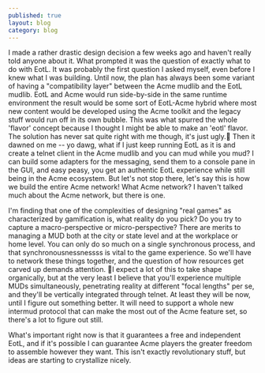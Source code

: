 ```yaml
---
published: true
layout: blog
category: blog
---
```


I made a rather drastic design decision a few weeks ago and haven't really told anyone about it. What prompted it was the question of exactly what to do with EotL. It was probably the first question I asked myself, even before I knew what I was building. Until now, the plan has always been some variant of having a "compatibility layer" between the Acme mudlib and the EotL mudlib. EotL and Acme would run side-by-side in the same runtime environment the result would be some sort of EotL-Acme hybrid where most new content would be developed using the Acme toolkit and the legacy stuff would run off in its own bubble. This was what spurred the whole 'flavor' concept because I thought I might be able to make an 'eotl' flavor. The solution has never sat quite right with me though, it's just ugly.
Then it dawned on me -- yo dawg, what if I just keep running EotL as it is and create a telnet client in the Acme mudlib and you can mud while you mud? I can build some adapters for the messaging, send them to a console pane in the GUI, and easy peasy, you get an authentic EotL experience while still being in the Acme ecosystem. But let's not stop there, let's say this is how we build the entire Acme network! What Acme network? I haven't talked much about the Acme network, but there is one.

<!-- more -->

I'm finding that one of the complexities of designing "real games" as characterized by gamification is, what reality do you pick? Do you try to capture a macro-perspective or micro-perspective? There are merits to managing a MUD both at the city or state level and at the workplace or home level. You can only do so much on a single synchronous process, and that synchronousnessnessss is vital to the game experience.  So we'll have to network these things together, and the question of how resources get carved up demands attention.
I expect a lot of this to take shape organically, but at the very least I believe that you'll experience multiple MUDs simultaneously, penetrating reality at different "focal lengths" per se, and they'll be vertically integrated through telnet. At least they will be now, until I figure out something better. It will need to support a whole new intermud protocol that can make the most out of the Acme feature set, so there's a lot to figure out still.

What's important right now is that it guarantees a free and independent EotL, and if it's possible I can guarantee Acme players the greater freedom to assemble however they want. This isn't exactly revolutionary stuff, but ideas are starting to crystallize nicely.
